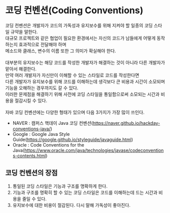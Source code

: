 # 코딩 컨벤션(Coding Conventions)
코딩 컨벤션은 개발자가 코드의 가독성과 유지보수를 위해 지켜야 할 일종의 코딩 스타일 규약을 말한다.<br/>
대규모 프로젝트와 같은 협업이 필요한 환경에서는 자신의 코드가 남들에게 어떻게 동작하는지 효과적으로 전달해야 하며<br/>
메소드와 클래스, 변수의 이름 또한 그 의미가 확실해야 한다.<br/>
<br/>
대부분의 유지보수는 해당 코드를 작성한 개발자가 해결하는 것이 아니라 다른 개발자가 맡아서 해결한다.<br/>
만약 여러 개발자가 자신만이 이해할 수 있는 스타일로 코드를 작성한다면<br/>
다른 개발자가 유지보수를 위해 코드를 이해하는데 생각보다 큰 비용과 시간이 소모되며 기능을 오해하는 경우까지도 갈 수 있다.<br/>
이러한 문제점을 해결하기 위해 사전에 코딩 스타일을 통일함으로써 소모되는 시간과 비용을 절감시킬 수 있다.<br/>
<br/>
자바 코딩 컨벤션에는 다양한 형태가 있으며 다음 3가지가 가장 많이 쓰인다.

- NAVER : 캠퍼스 핵데이 Java 코딩 컨벤션(https://naver.github.io/hackday-conventions-java/)
- Google : Google Java Style Guide(https://google.github.io/styleguide/javaguide.html)
- Oracle : Code Conventions for the Java(https://www.oracle.com/java/technologies/javase/codeconventions-contents.html)

## 코딩 컨벤션의 장점
1. 통일된 코딩 스타일은 기능과 구조를 명확하게 한다.
2. 기능과 구조를 명확히 할 수 있는 코딩 스타일은 코드를 이해하는데 드는 시간과 비용을 줄일 수 있다.
3. 유지보수에 대한 비용이 절감된다. 다시 말해 가독성이 좋아진다.